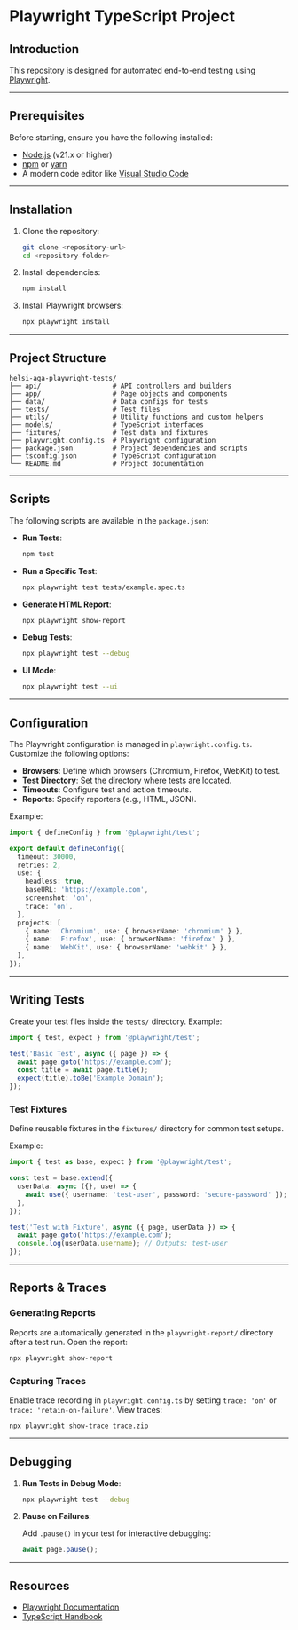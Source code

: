 # Playwright TypeScript Project

## Introduction

This repository is designed for automated end-to-end testing using [Playwright](https://playwright.dev/).

---

## Prerequisites

Before starting, ensure you have the following installed:

- [Node.js](https://nodejs.org/) (v21.x or higher)
- [npm](https://www.npmjs.com/) or [yarn](https://yarnpkg.com/)
- A modern code editor like [Visual Studio Code](https://code.visualstudio.com/)

---

## Installation

1. Clone the repository:

   ```bash
   git clone <repository-url>
   cd <repository-folder>
   ```

2. Install dependencies:

   ```bash
   npm install
   ```

3. Install Playwright browsers:

   ```bash
   npx playwright install
   ```

---

## Project Structure

```plaintext
helsi-aga-playwright-tests/
├── api/                  # API controllers and builders
├── app/                  # Page objects and components
├── data/                 # Data configs for tests
├── tests/                # Test files
├── utils/                # Utility functions and custom helpers
├── models/               # TypeScript interfaces
├── fixtures/             # Test data and fixtures
├── playwright.config.ts  # Playwright configuration
├── package.json          # Project dependencies and scripts
├── tsconfig.json         # TypeScript configuration
└── README.md             # Project documentation
```

---

## Scripts

The following scripts are available in the `package.json`:

- **Run Tests**:

  ```bash
  npm test
  ```

- **Run a Specific Test**:

  ```bash
  npx playwright test tests/example.spec.ts
  ```

- **Generate HTML Report**:

  ```bash
  npx playwright show-report
  ```

- **Debug Tests**:

  ```bash
  npx playwright test --debug
  ```

- **UI Mode**:

  ```bash
  npx playwright test --ui
  ```

---

## Configuration

The Playwright configuration is managed in `playwright.config.ts`. Customize the following options:

- **Browsers**: Define which browsers (Chromium, Firefox, WebKit) to test.
- **Test Directory**: Set the directory where tests are located.
- **Timeouts**: Configure test and action timeouts.
- **Reports**: Specify reporters (e.g., HTML, JSON).

Example:

```typescript
import { defineConfig } from '@playwright/test';

export default defineConfig({
  timeout: 30000,
  retries: 2,
  use: {
    headless: true,
    baseURL: 'https://example.com',
    screenshot: 'on',
    trace: 'on',
  },
  projects: [
    { name: 'Chromium', use: { browserName: 'chromium' } },
    { name: 'Firefox', use: { browserName: 'firefox' } },
    { name: 'WebKit', use: { browserName: 'webkit' } },
  ],
});
```

---

## Writing Tests

Create your test files inside the `tests/` directory. Example:

```typescript
import { test, expect } from '@playwright/test';

test('Basic Test', async ({ page }) => {
  await page.goto('https://example.com');
  const title = await page.title();
  expect(title).toBe('Example Domain');
});
```

### Test Fixtures

Define reusable fixtures in the `fixtures/` directory for common test setups.

Example:

```typescript
import { test as base, expect } from '@playwright/test';

const test = base.extend({
  userData: async ({}, use) => {
    await use({ username: 'test-user', password: 'secure-password' });
  },
});

test('Test with Fixture', async ({ page, userData }) => {
  await page.goto('https://example.com');
  console.log(userData.username); // Outputs: test-user
});
```

---

## Reports & Traces

### Generating Reports

Reports are automatically generated in the `playwright-report/` directory after a test run. Open the report:

```bash
npx playwright show-report
```

### Capturing Traces

Enable trace recording in `playwright.config.ts` by setting `trace: 'on'` or `trace: 'retain-on-failure'`. View traces:

```bash
npx playwright show-trace trace.zip
```

---

## Debugging

1. **Run Tests in Debug Mode**:

   ```bash
   npx playwright test --debug
   ```

2. **Pause on Failures**:

   Add `.pause()` in your test for interactive debugging:

   ```typescript
   await page.pause();
   ```

---

## Resources

- [Playwright Documentation](https://playwright.dev/docs/intro)
- [TypeScript Handbook](https://www.typescriptlang.org/docs/)
